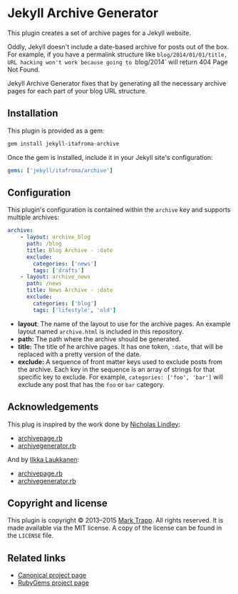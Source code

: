 # Jekyll Archive Generator

This plugin creates a set of archive pages for a Jekyll website.

Oddly, Jekyll doesn't include a date-based archive for posts out of the box. For
example, if you have a permalink structure like `blog/2014/01/01/title, URL
hacking won't work because going to `blog/2014` will return 404 Page Not Found.

Jekyll Archive Generator fixes that by generating all the necessary archive
pages for each part of your blog URL structure.

## Installation

This plugin is provided as a gem:

```sh
gem install jekyll-itafroma-archive
```

Once the gem is installed, include it in your Jekyll site's configuration:

```yaml
gems: ['jekyll/itafroma/archive']
```

## Configuration

This plugin's configuration is contained within the `archive` key and supports
multiple archives:

```yaml
archive:
    - layout: archive_blog
      path: /blog
      title: Blog Archive - :date
      exclude: 
        categories: ['news']
        tags: ['drafts']
    - layout: archive_news
      path: /news
      title: News Archive - :date
      exclude: 
        categories: ['blog']
        tags: ['lifestyle', 'old']
```

* **layout**: The name of the layout to use for the archive pages. An example
  layout named `archive.html` is included in this repository.
* **path:** The path where the archive should be generated.
* **title:** The title of he archive pages. It has one token, `:date`, that will
  be replaced with a pretty version of the date.
* **exclude:** A sequence of front matter keys used to exclude posts from the
  archive. Each key in the sequence is an array of strings for that specific 
  key to exclude. For example, `categories: ['foo', 'bar']` will exclude any
  post that has the `foo` or `bar` category.

## Acknowledgements

This plug is inspired by the work done by [Nicholas Lindley][1]:

* [archivepage.rb][2]
* [archivegenerator.rb][3]

And by [Ilkka Laukkanen][4]:

* [archivepage.rb][5]
* [archivegenerator.rb][6]

## Copyright and license

This plugin is copyright © 2013–2015 [Mark Trapp][7]. All rights reserved. It is
made available via the MIT license. A copy of the license can be found in the
`LICENSE` file.

## Related links

* [Canonical project page][8]
* [RubyGems project page][9]

[1]: http://www.thisoneplace.com "Nicholas Lindley’s website"
[2]: https://gist.github.com/nlindley/6409441 "Nicholas Lindley’s archivegenerator.rb"
[3]: https://gist.github.com/nlindley/6409459 "Nicholas Lindley’s archivepage.rb"
[4]: http://ilkka.github.io "Ilkka Laukkanen’s website"
[5]: https://gist.github.com/ilkka/707909 "Ilkka Laukkanen’s archivegenerator.rb"
[6]: https://gist.github.com/ilkka/707020 "Ilkka Laukkanen’s archivepage.rb"
[7]: http://marktrapp.com "Mark Trapp’s website"
[8]: http://marktrapp.com/projects/jekyll-archive "jekyll-archive project page"
[9]: https://rubygems.org/gems/jekyll-itafroma-archive "RubyGems project page"
